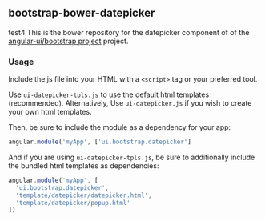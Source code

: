 
## bootstrap-bower-datepicker

test4
This is the bower repository for the datepicker component of of the [angular-ui/bootstrap project](https://github.com/angular-ui/bootstrap) project.

### Usage

Include the js file into your HTML with a `<script>` tag or your preferred tool.

Use `ui-datepicker-tpls.js` to use the default html templates (recommended). Alternatively, Use `ui-datepicker.js` if you wish to create your own html templates.

Then, be sure to include the module as a dependency for your app:
```js
angular.module('myApp', ['ui.bootstrap.datepicker']
```



And if you are using `ui-datepicker-tpls.js`, be sure to additionally include the bundled html templates as dependencies:
```js
angular.module('myApp', [
  'ui.bootstrap.datepicker',
  'template/datepicker/datepicker.html',
  'template/datepicker/popup.html'
])
```

